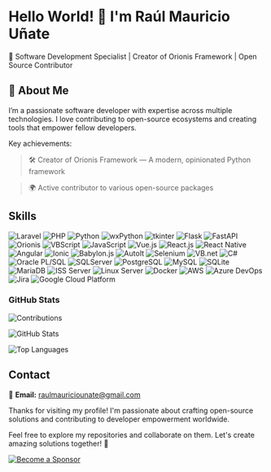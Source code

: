 # Hello World! 👋 I'm Raúl Mauricio Uñate
🚀 Software Development Specialist | Creator of Orionis Framework | Open Source Contributor

## 🌟 About Me
I’m a passionate software developer with expertise across multiple technologies. I love contributing to open-source ecosystems and creating tools that empower fellow developers.

Key achievements:
> 🛠️ Creator of Orionis Framework — A modern, opinionated Python framework

> 🌍 Active contributor to various open-source packages

## Skills

![Laravel](https://img.shields.io/badge/-Laravel-orange?style=for-the-badge&logo=laravel)
![PHP](https://img.shields.io/badge/-PHP-777BB4?style=for-the-badge&logo=php&logoColor=white)
![Python](https://img.shields.io/badge/-Python-3776AB?style=for-the-badge&logo=python&logoColor=white)
![wxPython](https://img.shields.io/badge/-wxPython-FF7200?style=for-the-badge&logo=python&logoColor=white)
![tkinter](https://img.shields.io/badge/-tkinter-FFCD3D?style=for-the-badge&logo=python&logoColor=white)
![Flask](https://img.shields.io/badge/-Flask-000000?style=for-the-badge&logo=flask&logoColor=white)
![FastAPI](https://img.shields.io/badge/-FastAPI-009688?style=for-the-badge&logo=fastapi&logoColor=white)
![Orionis](https://img.shields.io/badge/-Orionis_Framework-FF4500?style=for-the-badge&logo=python&logoColor=white)
![VBScript](https://img.shields.io/badge/-VBScript-00BFFF?style=for-the-badge&logo=windows&logoColor=white)
![JavaScript](https://img.shields.io/badge/-JavaScript-F7DF1E?style=for-the-badge&logo=javascript&logoColor=black)
![Vue.js](https://img.shields.io/badge/-Vue.js-4FC08D?style=for-the-badge&logo=vue.js&logoColor=white)
![React.js](https://img.shields.io/badge/-React.js-61DAFB?style=for-the-badge&logo=react&logoColor=black)
![React Native](https://img.shields.io/badge/-React_Native-61DAFB?style=for-the-badge&logo=react&logoColor=black)
![Angular](https://img.shields.io/badge/-Angular-DD0031?style=for-the-badge&logo=angular&logoColor=white)
![Ionic](https://img.shields.io/badge/-Ionic-3880FF?style=for-the-badge&logo=ionic&logoColor=white)
![Babylon.js](https://img.shields.io/badge/-Babylon.js-BA4AFF?style=for-the-badge&logo=babylonjs&logoColor=white)
![AutoIt](https://img.shields.io/badge/-AutoIt-1C3552?style=for-the-badge&logo=autoit&logoColor=white)
![Selenium](https://img.shields.io/badge/-Selenium-43B02A?style=for-the-badge&logo=selenium&logoColor=white)
![VB.net](https://img.shields.io/badge/-VB.net-5C2D91?style=for-the-badge&logo=.net&logoColor=white)
![C#](https://img.shields.io/badge/-C%23-239120?style=for-the-badge&logo=c-sharp&logoColor=white)
![Oracle PL/SQL](https://img.shields.io/badge/-Oracle_PL%2FSQL-F80000?style=for-the-badge&logo=oracle&logoColor=white)
![SQLServer](https://img.shields.io/badge/-SQLServer-CC2927?style=for-the-badge&logo=microsoft-sql-server&logoColor=white)
![PostgreSQL](https://img.shields.io/badge/-PostgreSQL-336791?style=for-the-badge&logo=postgresql&logoColor=white)
![MySQL](https://img.shields.io/badge/-MySQL-4479A1?style=for-the-badge&logo=mysql&logoColor=white)
![SQLite](https://img.shields.io/badge/-SQLite-003B57?style=for-the-badge&logo=sqlite&logoColor=white)
![MariaDB](https://img.shields.io/badge/-MariaDB-003545?style=for-the-badge&logo=mariadb&logoColor=white)
![ISS Server](https://img.shields.io/badge/-ISS_Server-5E5E5E?style=for-the-badge&logo=microsoft&logoColor=white)
![Linux Server](https://img.shields.io/badge/-Linux_Server-FCC624?style=for-the-badge&logo=linux&logoColor=black)
![Docker](https://img.shields.io/badge/-Docker-2496ED?style=for-the-badge&logo=docker&logoColor=white)
![AWS](https://img.shields.io/badge/-AWS-232F3E?style=for-the-badge&logo=amazon-aws&logoColor=white)
![Azure DevOps](https://img.shields.io/badge/-Azure%20DevOps-0078D7?style=for-the-badge&logo=azure-devops&logoColor=white)
![Jira](https://img.shields.io/badge/-Jira-0052CC?style=for-the-badge&logo=jira&logoColor=white)
![Google Cloud Platform](https://img.shields.io/badge/-Google_Cloud_Platform-4285F4?style=for-the-badge&logo=google-cloud&logoColor=white)


### GitHub Stats

![Contributions](https://github-readme-streak-stats.herokuapp.com/?user=rmunate&theme=light)

![GitHub Stats](https://github-readme-stats.vercel.app/api?username=rmunate&show_icons=true&theme=light)

![Top Languages](https://github-readme-stats.vercel.app/api/top-langs/?username=rmunate&layout=compact&theme=light)

## Contact

📧 **Email:** raulmauriciounate@gmail.com

Thanks for visiting my profile! I'm passionate about crafting open-source solutions and contributing to developer empowerment worldwide.

Feel free to explore my repositories and collaborate on them. Let's create amazing solutions together! 🎉

[![Become a Sponsor](https://img.shields.io/badge/-Become%20a%20Sponsor-blue?style=for-the-badge&logo=github)](https://github.com/sponsors/rmunate)
